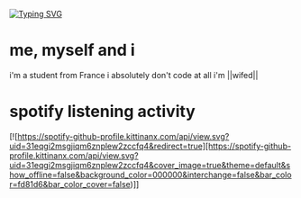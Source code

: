 [![Typing SVG](https://readme-typing-svg.demolab.com?font=SF+UI+Display+Heavy&size=310&duration=2100&pause=121&color=D9B4F7&background=FF000000&center=true&vCenter=true&width=3210&height=821&lines=hawk+tuah;+i'm+yzwr+(ply))](https://git.io/typing-svg)

# me, myself and i

i'm a student from France
i absolutely don't code at all
i'm ||wifed||

# spotify listening activity
[![https://spotify-github-profile.kittinanx.com/api/view.svg?uid=31eqgi2msgjiqm6znplew2zccfq4&redirect=true][https://spotify-github-profile.kittinanx.com/api/view.svg?uid=31eqgi2msgjiqm6znplew2zccfq4&cover_image=true&theme=default&show_offline=false&background_color=000000&interchange=false&bar_color=fd81d6&bar_color_cover=false)]]
